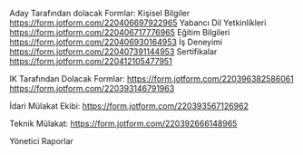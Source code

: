 Aday Tarafından dolacak Formlar: 
Kişisel Bilgiler
https://form.jotform.com/220406697922965 
Yabancı Dil Yetkinlikleri
https://form.jotform.com/220406717776965 
Eğitim Bilgileri
https://form.jotform.com/220406930164953 
İş Deneyimi
https://form.jotform.com/220407391144953 
Sertifikalar
https://form.jotform.com/220412105477951
 
IK Tarafından Dolacak Formlar: 
https://form.jotform.com/220396382586061 
https://form.jotform.com/220393146791963
 
İdari Mülakat Ekibi: 
https://form.jotform.com/220393567126962
 
Teknik Mülakat: 
https://form.jotform.com/220392666148965
 
Yönetici
Raporlar